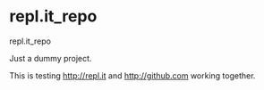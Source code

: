 # repl.it_repo
repl.it_repo

Just a dummy project.

This is testing http://repl.it and http://github.com working together.
